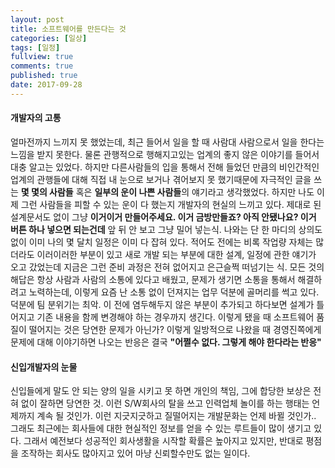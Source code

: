 ```yaml
---
layout: post
title: 소프트웨어를 만든다는 것
categories: [일상]
tags: [일정]
fullview: true
comments: true
published: true
date: 2017-09-28
---
```

#### 개발자의 고통
얼마전까지 느끼지 못 했었는데, 최근 들어서 일을 할 때 사람대 사람으로서 일을 한다는 느낌을 받지 못한다. 물론 관행적으로 행해지고있는 업계의 좋지 않은 이야기를 들어서 대충 알고는 있었다. 하지만 다른사람들의 입을 통해서 전해 들었던 만큼의 비인간적인 업계의 관행들에 대해 직접 내 눈으로 보거나 겪어보지 못 했기때문에 자극적인 글을 쓰는 **몇 몇의 사람들** 혹은 **일부의 운이 나쁜 사람들**의 얘기라고 생각했었다. 하지만 나도 이제 그런 사람들을 피할 수 있는 운이 다 했는지 개발자의 현실의 느끼고 있다. 제대로 된 설계문서도 없이 그냥 **이거이거 만들어주세요. 이거 금방만들죠? 아직 안됐나요? 이거 버튼 하나 넣으면 되는건데** 앞 뒤 안 보고 그냥 밀어 넣는식. 나와는 단 한 마디의 상의도 없이 이미 나의 몇 달치 일정은 이미 다 잡혀 있다. 적어도 전에는 비록 작업량 자체는 많더라도 이러이러한 부분이 있고 새로 개발 되는 부분에 대한 설계, 일정에 관한 얘기가 오고 갔었는데 지금은 그런 준비 과정은 전혀 없어지고 은근슬쩍 떠넘기는 식. 모든 것의 해답은 항상 사람과 사람의 소통에 있다고 배웠고, 문제가 생기면 소통을 통해서 해결하려고 노력하는데, 이렇게 요즘 난 소통 없이 던져지는 업무 덕분에 골머리를 썩고 있다. 덕분에 팀 분위기는 최악. 이 전에 염두해두지 않은 부분이 추가되고 하다보면 설계가 틀어지고 기존 내용을 함께 변경해야 하는 경우까지 생긴다. 이렇게 됐을 때 소프트웨어 품질이 떨어지는 것은 당연한 문제가 아닌가? 이렇게 일방적으로 나왔을 때 경영진쪽에게 문제에 대해 이야기하면 나오는 반응은 결국 **"어쩔수 없다. 그렇게 해야 한다라는 반응"**

#### 신입개발자의 눈물
신입들에게 말도 안 되는 양의 일을 시키고 못 하면 개인의 책임, 그에 합당한 보상은 전혀 없이 잘하면 당연한 것. 이런 S/W회사의 탈을 쓰고 인력업체 놀이를 하는 행태는 언제까지 계속 될 것인가. 이런 지긋지긋하고 질떨어지는 개발문화는 언제 바뀔 것인가..
그래도 최근에는 회사들에 대한 현실적인 정보를 얻을 수 있는 루트들이 많이 생기고 있다. 그래서 예전보다 성공적인 회사생활을 시작할 확률은 높아지고 있지만, 반대로 평점을 조작하는 회사도 많아지고 있어 마냥 신뢰할수만도 없는 일이다.